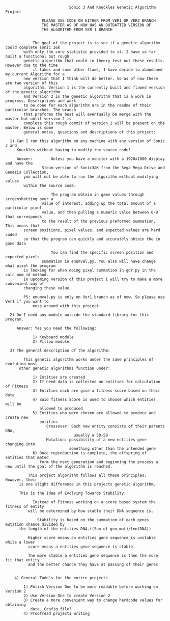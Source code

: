 
                        		Sonic 3 And Knuckles Genetic Algorithm Project

					PLEASE USE CODE ON EITHER FROM VER1 OR VER2 BRANCH
					THE MASTER AS OF NOW HAS AN OUTDATTED VERSION OF
				 	THE ALGORITHM FROM VER 1 BRANCH


          		The goal of the project is to see if a genetic algorithm could complete sonic 3&k 
     		with only the core statistic provided to it. I have so far built a functional but rough
     		genetic algorithm that could in theory test out these results. However due to the time
     	        it takes and some other flaws, I have decide to abandoned my current Algorithm for a
     		new version that I think will do better. So as of now there are two version of this
     		algorithm. Version 1 is the currently built and flawed version of the genetic algorithm
     		and Version 2 is the genetic algorithm that is a work in progress. Descriptions and work
     		to be done for each algorithm are in the readme of their particular branches. The branch
     		that preforms the best will eventually be merge with the master but until version 2 is
     		complete this rough commit of version 1 will be present on the master. Below is some
     		general notes, questions and descriptions of this project:

      1) Can I run this algorithm on any machine with any version of Sonic 3 and
         Knuckles without having to modify the source code?

         Answer:    	Unless you have a monitor with a 1920x1080 display and have the     
                    Steam version of Sonic3&K from the Sega Mega Drive and Genesis Collection,
		    you will not be able to run the algorithm without modifying values
		    within the source code.

                    	The program obtain in game values through screenshotting over a
                    value of interest, adding up the total amount of a particular pixel
                    value, and then pulling a numeric value between 0-9 that corresponds
                    to the result of the previous preformed summation. This means that
		    screen positions, pixel values, and expected values are hard coded
		    so that the program can quickly and accurately obtain the in game data

                        You can find the specific screen position and expected pixels
                    summation in enumval.py. You also will have change what pixel the program
		    is looking for when doing pixel summation in gdr.py in the calc_num_id method.
		    In upcoming version of this project I will try to make a more convenient way of
		    changing these value.

		    PS: enumval.py is only on Ver1 branch as of now. So please use Ver1 if you want to
		        mess around with this project.

      2) Do I need any module outside the standard library for this program.

         Answer: Yes you need the following:

                1) Keyboard module
                2) Pillow module

      3) The general description of the algorithm:

            This genetic algorithm works under the same principles of evolution most
          other genetic algorithms function under:

                1) Entities are created
                2) If need data is collected on entities for calculation of Fitness
                3) Entities each are give a fitness score based on their data
                4) Said fitness Score is used to choose which entities will be
                   allowed to produced
                5) Entities who were chosen are allowed to produce and create new
                   entities
                      Crossover: Each new entity consists of their parents DNA,
                                  usually a 50-50   
                      Mutation: possibility of a new entities gene changing into  
                                something other than the intended gene
                6) Once reproduction is complete, the offspring of entities that mated  
                   form the next generation and beginning the process a new until the goal of the algorithm is reached.

              This project algorithm follows all these principles; However, their
          is one slight difference in this projects genetic algorithm.

          This is the Idea of Evolving Towards Stability:

                Instead of Fitness working on a score based system the fitness of entity
              will be determined by how stable their DNA sequence is.

                  Stability is based on the summation of each genes mutation chance divided by
		  the length of the entities DNA.((Sum of gen_mut)/len(DNA))  

              Higher score means an entities gene sequence is unstable while a lower
              score means a entities gene sequence is stable.

              The more stable a entities gene sequence is then the more fit that entity
              and the better chance they have at passing of their genes


        4) General Todo's for the entire projects

            1) Polish Version One to be more readable before working on Version 2
            2) Use Version One to create Version 2
            3) Create a more convenient way to change hardcode values for obtaining
               data. Config file?
            4) Proofread projects writing
